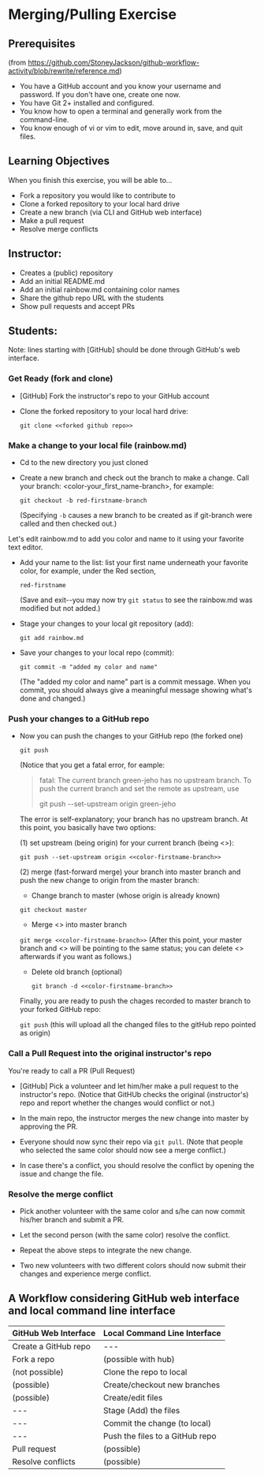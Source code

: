 # Merging/Pulling Exercise

## Prerequisites 

(from https://github.com/StoneyJackson/github-workflow-activity/blob/rewrite/reference.md)

- You have a GitHub account and you know your username and password. If you
  don't have one, create one now.
- You have Git 2+ installed and configured.
- You know how to open a terminal and generally work from the command-line.
- You know enough of vi or vim to edit, move around in, save, and quit files.

## Learning Objectives
When you finish this exercise, you will be able to...
- Fork a repository you would like to contribute to
- Clone a forked repository to your local hard drive
- Create a new branch (via CLI and GitHub web interface)
- Make a pull request 
- Resolve merge conflicts

## Instructor:

- Creates a (public) repository
- Add an initial README.md
- Add an initial rainbow.md containing color names
- Share the github repo URL with the students
- Show pull requests and accept PRs 

## Students: 
Note: lines starting with [GitHub] should be done through GitHub's web interface.

### Get Ready (fork and clone)

- [GitHub] Fork the instructor's repo to your GitHub account

- Clone the forked repository to your local hard drive:

  `git clone <<forked github repo>>`

### Make a change to your local file (rainbow.md)

- Cd to the new directory you just cloned

- Create a new branch and check out the branch to make a change. Call your branch: <color-your_first_name-branch>, for example:

  `git checkout -b red-firstname-branch`

  (Specifying `-b` causes a new branch to be created as if git-branch were called and then checked out.)

Let's edit rainbow.md to add you color and name to it using your favorite text editor.

- Add your name to the list: list your first name underneath your favorite color, for example, under the Red section,

  `red-firstname`

  (Save and exit--you may now try `git status` to see the rainbow.md was modified but not added.)

- Stage your changes to your local git repository (add):

  `git add rainbow.md`

- Save your changes to your local repo (commit):

  `git commit -m "added my color and name"`

  (The "added my color and name" part is a commit message. When you commit, you should always give a meaningful message showing what's done and changed.)

### Push your changes to a GitHub repo

- Now you can push the changes to your GitHub repo (the forked one)

  `git push`

  (Notice that you get a fatal error, for eample:

  > fatal: The current branch green-jeho has no upstream branch.
  > To push the current branch and set the remote as upstream, use
  > 
  >    git push --set-upstream origin green-jeho

  The error is self-explanatory; your branch has no upstream branch. At this point, you basically have two options: 

  (1) set upstream (being origin) for your current branch (being <<color-firstname-branch>>): 

  `git push --set-upstream origin <<color-firstname-branch>>`

  (2) merge (fast-forward merge) your branch into master branch and push the new change to origin from the master branch:

  - Change branch to master (whose origin is already known)

  `git checkout master`

  - Merge <<color-firstname-branch>> into master branch
  
  `git merge <<color-firstname-branch>>` (After this point, your master branch and <<color-firstname-branch>> will be pointing to the same status; you can delete <<color-firstname-branch>> afterwards if you want as follows.)

  - Delete old branch (optional)
  
    `git branch -d <<color-firstname-branch>>` 

  Finally, you are ready to push the chages recorded to master branch to your forked GitHub repo:
  
    `git push` (this will upload all the changed files to the gitHub repo pointed as origin)
  
### Call a Pull Request into the original instructor's repo

You're ready to call a PR (Pull Request)

- [GitHub] Pick a volunteer and let him/her make a pull request to the instructor's repo. (Notice that GitHUb checks the original (instructor's) repo and report whether the changes would conflict or not.) 

- In the main repo, the instructor merges the new change into master by approving the PR.

- Everyone should now sync their repo via `git pull`. (Note that people who selected the same color should now see a merge conflict.)

- In case there's a conflict, you should resolve the conflict by opening the issue and change the file.

### Resolve the merge conflict
  
- Pick another volunteer with the same color and s/he can now commit his/her branch and submit a PR.

- Let the second person (with the same color) resolve the conflict.
  
- Repeat the above steps to integrate the new change.

- Two new volunteers with two different colors should now submit their changes and experience merge conflict.

## A Workflow considering GitHub web interface and local command line interface

| GitHub Web Interface | Local Command Line Interface |
| --- | --- |
| Create a GitHub repo | --- |
| Fork a repo | (possible with hub) |
| (not possible) | Clone the repo to local |
| (possible) | Create/checkout new branches |
| (possible) | Create/edit files |
| --- | Stage (Add) the files |
| --- | Commit the change (to local) |
| --- | Push the files to a GitHub repo |
| Pull request | (possible) |
| Resolve conflicts | (possible) |

